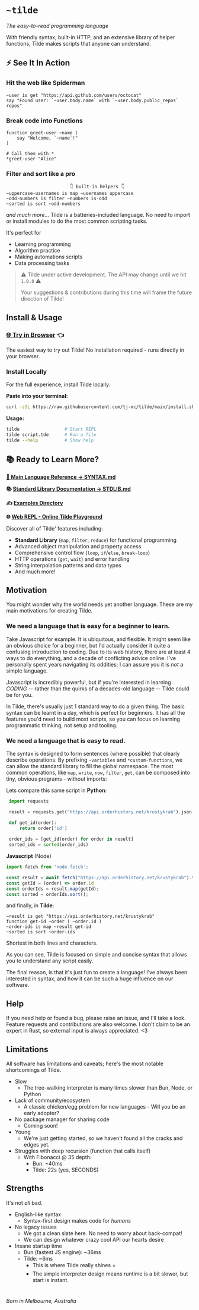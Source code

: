 # `~tilde` 

*The easy-to-read programming language*

With friendly syntax, built-in HTTP, and an extensive library of helper functions, Tilde makes scripts that anyone can understand.

## ⚡️ See It In Action

### Hit the web like Spiderman
```tilde
~user is get "https://api.github.com/users/octocat"
say "Found user: `~user.body.name` with `~user.body.public_repos` repos"
```

### Break code into Functions
```tilde
function greet-user ~name (
    say "Welcome, `~name`!"
)

# Call them with *
*greet-user "Alice"
```

### Filter and sort like a pro
```tilde
                        👇 built-in helpers 👇
~uppercase-usernames is map ~usernames uppercase
~odd-numbers is filter ~numbers is-odd
~sorted is sort ~odd-numbers
```

_and much more..._ 
Tilde is a batteries-included language. No need to import or install modules to do the most common scripting tasks. 

It's perfect for 
- Learning programming
- Algorithm practice
- Making automations scripts
- Data processing tasks


> ⚠️ Tilde under active development. The API may change until we hit `1.0.0` ⚠️
> 
> Your suggestions & contributions during this time will frame the future direction of Tilde!
## Install & Usage

### [🌐 Try in Browser](https://tj-mc.github.io/tilde/) 👈

The easiest way to try out Tilde! No installation required - runs directly in your browser.




### Install Locally
For the full experience, install Tilde locally.

**Paste into your terminal:**
```bash
curl -sSL https://raw.githubusercontent.com/tj-mc/tilde/main/install.sh | bash
```

**Usage:**
```bash
tilde                 # Start REPL
tilde script.tde      # Run a file
tilde --help          # Show help
```

## 📚 Ready to Learn More?

**[📖 Main Language Reference → SYNTAX.md](docs/SYNTAX.md)**

**📚 [Standard Library Documentation → STDLIB.md](docs/STDLIB.md)**

**✍️ [Examples Directory](./examples)**

**🌐 [Web REPL - Online Tilde Playground](https://tj-mc.github.io/tilde/)**


Discover all of Tilde' features including:
- **Standard Library** (`map`, `filter`, `reduce`) for functional programming
- Advanced object manipulation and property access
- Comprehensive control flow (`loop`, `if`/`else`, `break-loop`)
- HTTP operations (`get`, `wait`) and error handling
- String interpolation patterns and data types
- And much more!


## Motivation
You might wonder why the world needs yet another language. These are my main motivations for creating Tilde.

### We need a language that is easy for a beginner to **learn**.

Take Javascript for example. It is ubiquitous, and flexible. It might seem like an obvious choice for a beginner, but I'd actually consider it quite a confusing introduction to coding.
Due to its web history, there are at least 4 ways to do everything, and a decade of conflicting advice online. I've personally spent years navigating its oddities; I can assure you it is *not* a simple language.

Javascript is incredibly powerful, but if you're interested in learning _CODING_ -- rather than the quirks of a decades-old language -- Tilde could be for you.

In Tilde, there's usually just 1 standard way to do a given thing. 
The basic syntax can be learnt in a day, which is perfect for beginners. It has all the features you'd need to build most scripts, so you can focus on learning programmatic thinking, not setup and tooling.

### We need a language that is easy to **read**.

The syntax is designed to form sentences (where possible) that clearly describe operations.
By prefixing `~variables` and `*custom-functions`, we can allow the standard library to fill the global namespace. The most common operations, like `map`, `write`, `now`, `filter`, `get`, can be composed into tiny, obvious programs - without imports:


Lets compare this same script in **Python**:
```python
 import requests

 result = requests.get("https://api.orderhistory.net/krustykrab").json()

 def get_id(order):
     return order['id']
     
 order_ids = [get_id(order) for order in result]
 sorted_ids = sorted(order_ids)

```

**Javascript** (Node)
```js
import fetch from 'node-fetch';

const result = await fetch("https://api.orderhistory.net/krustykrab").then(r => r.json());
const getId = (order) => order.id
const orderIds = result.map(getId);
const sorted = orderIds.sort();
```

and finally, in **Tilde**:
```tilde
~result is get "https://api.orderhistory.net/krustykrab"
function get-id ~order ( ~order.id )
~order-ids is map ~result get-id
~sorted is sort ~order-ids
```
Shortest in both lines and characters.

As you can see, Tilde is focused on simple and concise syntax that allows you to understand any script easily.

The final reason, is that it's just fun to create a language! I've always been interested in syntax, and how it can be such a huge influence on our software.

## Help
If you need help or found a bug, please raise an issue, and I'll take a look. 
Feature requests and contributions are also welcome. I don't claim to be an expert in Rust, so external input is always appreciated. <3 



## Limitations
All software has limitations and caveats; here's the most notable shortcomings of Tilde.

- Slow
  - The tree-walking interpreter is many times slower than Bun, Node, or Python
- Lack of community/ecosystem
  - A classic chicken/egg problem for new languages - Will you be an early adopter? 
- No package manager for sharing code
  - Coming soon!
- Young
  - We're just getting started, so we haven't found all the cracks and edges yet.
- Struggles with deep recursion (function that calls itself)
  - With Fibonacci @ 35 depth:
    - Bun: ~40ms
    - Tilde: 22s (yes, SECONDS)

## Strengths
It's not _all_ bad.

- English-like syntax
  - Syntax-first design makes code for _humans_
- No legacy issues
  - We got a clean slate here. No need to worry about back-compat!
  - We can design whatever crazy cool API our hearts desire
- Insane startup time
  - Bun (fastest JS engine): ~36ms
  - Tilde: ~6ms
    - This is where Tilde really shines ⭐
    - The simple interpreter design means runtime is a bit slower, but start is instant.

#
 _Born in Melbourne, Australia_
